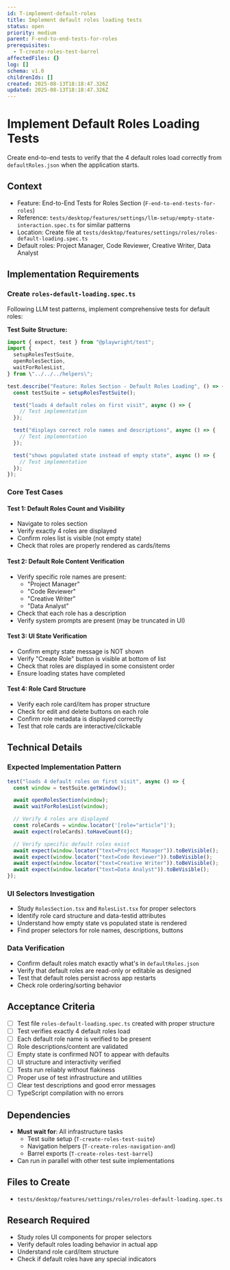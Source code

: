 ```yaml
---
id: T-implement-default-roles
title: Implement default roles loading tests
status: open
priority: medium
parent: F-end-to-end-tests-for-roles
prerequisites:
  - T-create-roles-test-barrel
affectedFiles: {}
log: []
schema: v1.0
childrenIds: []
created: 2025-08-13T18:18:47.326Z
updated: 2025-08-13T18:18:47.326Z
---
```


# Implement Default Roles Loading Tests

Create end-to-end tests to verify that the 4 default roles load correctly from `defaultRoles.json` when the application starts.

## Context

- Feature: End-to-End Tests for Roles Section (`F-end-to-end-tests-for-roles`)
- Reference: `tests/desktop/features/settings/llm-setup/empty-state-interaction.spec.ts` for similar patterns
- Location: Create file at `tests/desktop/features/settings/roles/roles-default-loading.spec.ts`
- Default roles: Project Manager, Code Reviewer, Creative Writer, Data Analyst

## Implementation Requirements

### Create `roles-default-loading.spec.ts`

Following LLM test patterns, implement comprehensive tests for default roles:

**Test Suite Structure:**

```typescript
import { expect, test } from "@playwright/test";
import {
  setupRolesTestSuite,
  openRolesSection,
  waitForRolesList,
} from \"../../../helpers\";

test.describe("Feature: Roles Section - Default Roles Loading", () => {
  const testSuite = setupRolesTestSuite();

  test("loads 4 default roles on first visit", async () => {
    // Test implementation
  });

  test("displays correct role names and descriptions", async () => {
    // Test implementation
  });

  test("shows populated state instead of empty state", async () => {
    // Test implementation
  });
});
```

### Core Test Cases

#### Test 1: Default Roles Count and Visibility

- Navigate to roles section
- Verify exactly 4 roles are displayed
- Confirm roles list is visible (not empty state)
- Check that roles are properly rendered as cards/items

#### Test 2: Default Role Content Verification

- Verify specific role names are present:
  - "Project Manager"
  - "Code Reviewer"
  - "Creative Writer"
  - "Data Analyst"
- Check that each role has a description
- Verify system prompts are present (may be truncated in UI)

#### Test 3: UI State Verification

- Confirm empty state message is NOT shown
- Verify "Create Role" button is visible at bottom of list
- Check that roles are displayed in some consistent order
- Ensure loading states have completed

#### Test 4: Role Card Structure

- Verify each role card/item has proper structure
- Check for edit and delete buttons on each role
- Confirm role metadata is displayed correctly
- Test that role cards are interactive/clickable

## Technical Details

### Expected Implementation Pattern

```typescript
test("loads 4 default roles on first visit", async () => {
  const window = testSuite.getWindow();

  await openRolesSection(window);
  await waitForRolesList(window);

  // Verify 4 roles are displayed
  const roleCards = window.locator('[role="article"]');
  await expect(roleCards).toHaveCount(4);

  // Verify specific default roles exist
  await expect(window.locator("text=Project Manager")).toBeVisible();
  await expect(window.locator("text=Code Reviewer")).toBeVisible();
  await expect(window.locator("text=Creative Writer")).toBeVisible();
  await expect(window.locator("text=Data Analyst")).toBeVisible();
});
```

### UI Selectors Investigation

- Study `RolesSection.tsx` and `RolesList.tsx` for proper selectors
- Identify role card structure and data-testid attributes
- Understand how empty state vs populated state is rendered
- Find proper selectors for role names, descriptions, buttons

### Data Verification

- Confirm default roles match exactly what's in `defaultRoles.json`
- Verify that default roles are read-only or editable as designed
- Test that default roles persist across app restarts
- Check role ordering/sorting behavior

## Acceptance Criteria

- [ ] Test file `roles-default-loading.spec.ts` created with proper structure
- [ ] Test verifies exactly 4 default roles load
- [ ] Each default role name is verified to be present
- [ ] Role descriptions/content are validated
- [ ] Empty state is confirmed NOT to appear with defaults
- [ ] UI structure and interactivity verified
- [ ] Tests run reliably without flakiness
- [ ] Proper use of test infrastructure and utilities
- [ ] Clear test descriptions and good error messages
- [ ] TypeScript compilation with no errors

## Dependencies

- **Must wait for**: All infrastructure tasks
  - Test suite setup (`T-create-roles-test-suite`)
  - Navigation helpers (`T-create-roles-navigation-and`)
  - Barrel exports (`T-create-roles-test-barrel`)
- Can run in parallel with other test suite implementations

## Files to Create

- `tests/desktop/features/settings/roles/roles-default-loading.spec.ts`

## Research Required

- Study roles UI components for proper selectors
- Verify default roles loading behavior in actual app
- Understand role card/item structure
- Check if default roles have any special indicators
